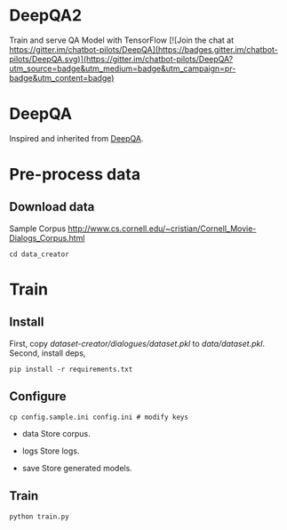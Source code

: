 # DeepQA2
Train and serve QA Model with TensorFlow
[![Join the chat at https://gitter.im/chatbot-pilots/DeepQA](https://badges.gitter.im/chatbot-pilots/DeepQA.svg)](https://gitter.im/chatbot-pilots/DeepQA?utm_source=badge&utm_medium=badge&utm_campaign=pr-badge&utm_content=badge)

# DeepQA
Inspired and inherited from [DeepQA](https://github.com/Conchylicultor/DeepQA).

# Pre-process data

## Download data
Sample Corpus http://www.cs.cornell.edu/~cristian/Cornell_Movie-Dialogs_Corpus.html

```
cd data_creator

```

# Train 
## Install
First, copy *dataset-creator/dialogues/dataset.pkl* to *data/dataset.pkl*.
Second, install deps, 
```
pip install -r requirements.txt
```

## Configure
```
cp config.sample.ini config.ini # modify keys
```

* data
Store corpus.

* logs
Store logs.

* save
Store generated models.

## Train
```
python train.py
```

